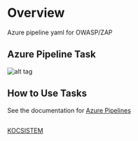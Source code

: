 # Overview

Azure pipeline yaml for OWASP/ZAP

## Azure Pipeline Task
![alt tag](https://encrypted-tbn0.gstatic.com/images?q=tbn:ANd9GcQIwrk4NeF-ej05X4h7IeAlEZlHVlhveML_gg&usqp=CAU)


## How to Use Tasks
See the documentation for [Azure Pipelines](https://docs.microsoft.com/en-us/azure/devops/pipelines/?view=azure-devops)


## 
[KOCSISTEM](https://www.kocsistem.com.tr/)
